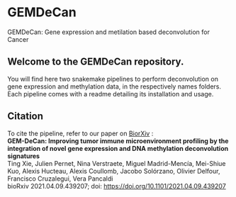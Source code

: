 # GEMDeCan
GEMDeCan: Gene expression and metilation based deconvolution for Cancer

## Welcome to the GEMDeCan repository.  
You will find here two snakemake pipelines to perform deconvolution on gene expression and methylation data, in the respectively names folders.  
Each pipeline comes with a readme detailing its installation and usage.  
  
## Citation 
To cite the pipeline, refer to our paper on [BiorXiv](https://www.biorxiv.org/content/10.1101/2021.04.09.439207v2) :  
**GEM-DeCan: Improving tumor immune microenvironment profiling by the integration of novel gene expression and DNA methylation deconvolution signatures**  
Ting Xie, Julien Pernet, Nina Verstraete, Miguel Madrid-Mencía, Mei-Shiue Kuo, Alexis Hucteau, Alexis Coullomb, Jacobo Solórzano, Olivier Delfour, Francisco Cruzalegui, Vera Pancaldi  
bioRxiv 2021.04.09.439207; doi: https://doi.org/10.1101/2021.04.09.439207
